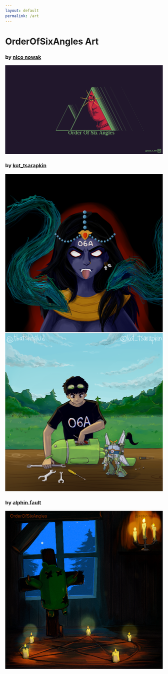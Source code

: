 ```yaml
---
layout: default
permalink: /art
---
```


<style>
    img {
        max-width:100%;
        height:auto;
    }
</style>

# OrderOfSixAngles Art

### by [nico nowak](https://twitter.com/nowk_n)
<a href="/assets/images/orderofsixangles_art/ada_art.png"><img src="/assets/images/orderofsixangles_art/ada_art.png" alt="Angles"/></a>

### by [kot_tsarapkin](https://www.instagram.com/kottsarapkin/)

<a href="/assets/images/orderofsixangles_art/kali.png"><img src="/assets/images/orderofsixangles_art/kali_resized.png" alt="Kali"/></a>
<a href="/assets/images/orderofsixangles_art/man_in_the_disk.png"><img src="/assets/images/orderofsixangles_art/man_in_the_disk_resized.png" alt="Man in the disk"/></a>

### by [alphin.fault](https://www.instagram.com/alphin.fault)

<a href="/assets/images/orderofsixangles_art/silent_night.png"><img src="/assets/images/orderofsixangles_art/silent_night_resized.png" alt="Silent night"/></a>